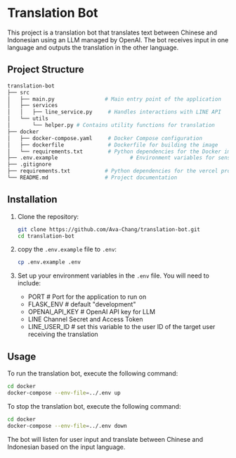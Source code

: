 # Translation Bot

This project is a translation bot that translates text between Chinese and Indonesian using an LLM managed by OpenAI. The bot receives input in one language and outputs the translation in the other language.

## Project Structure

```sh
translation-bot
├── src
│   ├── main.py                # Main entry point of the application
│   ├── services
│   │   ├── line_service.py     # Handles interactions with LINE API
│   └── utils
│       └── helper.py # Contains utility functions for translation
├── docker
│   ├── docker-compose.yaml     # Docker Compose configuration
│   ├── dockerfile              # Dockerfile for building the image
│   └── requirements.txt        # Python dependencies for the Docker image
├── .env.example                       # Environment variables for sensitive information
├── .gitignore
├── requirements.txt           # Python dependencies for the vercel project deploy
└── README.md                  # Project documentation
```

## Installation

1. Clone the repository:

   ```sh
   git clone https://github.com/Ava-Chang/translation-bot.git
   cd translation-bot
   ```

2. copy the `.env.example` file to `.env`:

   ```sh
   cp .env.example .env
   ```

3. Set up your environment variables in the `.env` file. You will need to include:
   - PORT                                  # Port for the application to run on
   - FLASK_ENV                             # default "development"
   - OPENAI_API_KEY                        # OpenAI API key for LLM
   - LINE Channel Secret and Access Token
   - LINE_USER_ID                          # set this variable to the user ID of the target user receiving the translation

## Usage

To run the translation bot, execute the following command:

```sh
cd docker
docker-compose --env-file=../.env up
```

To stop the translation bot, execute the following command:

```sh
cd docker
docker-compose --env-file=../.env down
```

The bot will listen for user input and translate between Chinese and Indonesian based on the input language.
